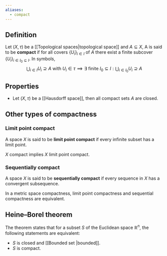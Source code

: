 ```yaml
---
aliases:
  - compact
---
```

## Definition
Let $(X, \tau)$ be a [[Topological spaces|topological space]] and $A \subseteq X$, A is said to be **compact** if for all covers $\{U_i\}_{i\in I}$ of $A$ there exist a finite subcover $\{U_i\}_{i \in I_0 \subseteq I}$. In symbols,
$$
\bigcup_{i\in I} U_i \supseteq A\text{ with } U_i\in \tau \implies \exists \text{ finite } I_0 \subseteq I: \bigcup_{i\in I_0} U_i \supseteq A
$$
## Properties

- Let $(X, \tau)$ be a [[Hausdorff space]], then all compact sets $A$ are closed.


## Other types of compactness

### Limit point compact

A space $X$ is said to be **limit point compact** if every infinite subset has a limit point.

$X$ compact implies $X$ limit point compact.

### Sequentially compact

A space $X$ is said to be **sequentially compact** if every sequence in $X$ has a convergent subsequence.

In a metric space compactness, limit point compactness and sequential compactness are equivalent.

## Heine–Borel theorem

The theorem states that for a subset $S$ of the Euclidean space $\mathbb{R}^n$, the following statements are equivalent:
- $S$ is closed and [[Bounded set |bounded]].
- $S$ is compact.